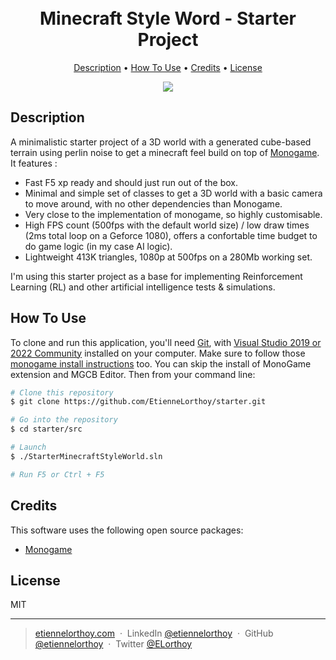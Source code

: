 
<h1 align="center">
  <br>
   <a>Minecraft Style Word - Starter Project</a>
  <br>
</h1>

<p align="center">
  <a href="#description">Description</a> •
  <a href="#how-to-use">How To Use</a> •
  <a href="#credits">Credits</a> •
  <a href="#license">License</a>
</p>

<p align="center">
  <img src="./preview.gif" />
</p>

## Description

A minimalistic starter project of a 3D world with a generated cube-based terrain using perlin noise to get a minecraft feel build on top of [Monogame](https://www.monogame.net/). 
It features : 
- Fast F5 xp ready and should just run out of the box. 
- Minimal and simple set of classes to get a 3D world with a basic camera to move around, with no other dependencies than Monogame. 
- Very close to the implementation of monogame, so highly customisable. 
- High FPS count (500fps with the default world size) / low draw times (2ms total loop on a Geforce 1080), offers a confortable time budget to do game logic (in my case AI logic).
- Lightweight 413K triangles, 1080p at 500fps on a 280Mb working set.

I'm using this starter project as a base for implementing Reinforcement Learning (RL) and other artificial intelligence tests & simulations.

## How To Use

To clone and run this application, you'll need [Git](https://git-scm.com), with [Visual Studio 2019 or 2022 Community](https://visualstudio.microsoft.com/downloads/) installed on your computer. Make sure to follow those [monogame install instructions](https://docs.monogame.net/articles/getting_started/1_setting_up_your_development_environment_windows.html) too. You can skip the install of MonoGame extension and MGCB Editor.
Then from your command line:

```bash
# Clone this repository
$ git clone https://github.com/EtienneLorthoy/starter.git

# Go into the repository
$ cd starter/src

# Launch
$ ./StarterMinecraftStyleWorld.sln

# Run F5 or Ctrl + F5
```

## Credits

This software uses the following open source packages:

- [Monogame](https://www.monogame.net/)

## License

MIT

---

> [etiennelorthoy.com](https://etiennelorthoy.com) &nbsp;&middot;&nbsp;
> LinkedIn [@etiennelorthoy](https://www.linkedin.com/in/etienne-lorthoy/) &nbsp;&middot;&nbsp;
> GitHub [@etiennelorthoy](https://github.com/EtienneLorthoy) &nbsp;&middot;&nbsp;
> Twitter [@ELorthoy](https://twitter.com/ELorthoy)
